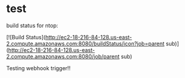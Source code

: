 # test

build status for ntop: 


[![Build Status](http://ec2-18-216-84-128.us-east-2.compute.amazonaws.com:8080/buildStatus/icon?job=parent sub)](http://ec2-18-216-84-128.us-east-2.compute.amazonaws.com:8080/job/parent sub)

Testing webhook trigger!!
